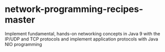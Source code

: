 # network-programming-recipes-master
Implement fundamental, hands-on networking concepts in Java 9 with the IP/UDP and TCP protocols and implement application protocols with Java NIO programming
